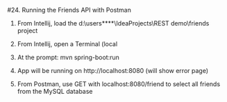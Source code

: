 #24. Running the Friends API with Postman

1.  From Intellij, load the d:\users\****\IdeaProjects\REST demo\friends project

2.  From Intellij, open a Terminal (local

3.  At the prompt:  mvn spring-boot:run

4.  App will be running on http://localhost:8080  (will show error page)

5.  From Postman, use GET with localhost:8080/friend to select all friends from the MySQL database
